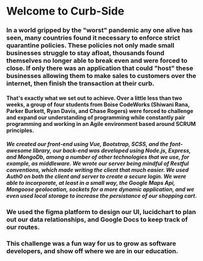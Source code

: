 # Welcome to Curb-Side

### In a world gripped by the "worst" pandemic any one alive has seen, many countries found it necessary to enforce strict quarantine policies. These policies not only made small businesses struggle to stay afloat, thousands found themselves no longer able to break even and were forced to close. If only there was an application that could "host" these businesses allowing them to make sales to customers over the internet, then finish the transaction at their curb.

#### That's exactly what we set out to achieve. Over a little less than two weeks, a group of four students from Boise CodeWorks (Shiwani Rana, Parker Burkett, Ryan Davis, and Chase Rogers) were forced to challenge and expand our understanding of programming while constantly pair programming and working in an Agile environment based around SCRUM principles.

##### We created our front-end using Vue, Bootstrap, SCSS, and the font-awesome library, our back-end was developed using Node.js, Express, and MongoDb, among a number of other technologies that we use, for example, as middleware. We wrote our server being mindful of Restful conventions, which made writing the client that much easier. We used Auth0 on both the client and server to create a secure login. We were able to incorporate, at least in a small way, the Google Maps Api, Mongoose geolocation, sockets for a more dynamic application, and we even used local storage to increase the persistance of our shopping cart.

### We used the figma platform to design our UI, lucidchart to plan out our data relationships, and Google Docs to keep track of our routes.

### This challenge was a fun way for us to grow as software developers, and show off where we are in our education.
